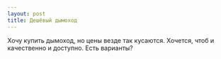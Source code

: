 ```yaml
---
layout: post 
title: Дешёвый дымоход 
--- 
```

Хочу купить дымоход, но цены везде так кусаются. Хочется, чтоб и качественно и доступно. Есть варианты?